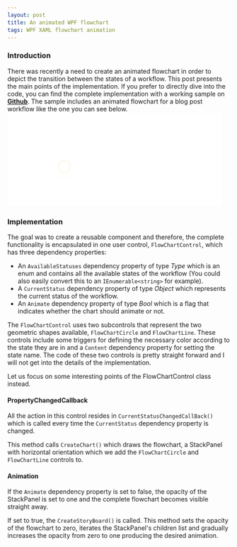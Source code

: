 ```yaml
---
layout: post
title: An animated WPF flowchart
tags: WPF XAML flowchart animation
---
```



### Introduction

There was recently a need to create an animated flowchart in order to depict the transition between the states of a workflow. This post presents the main points of the implementation. If you prefer to directly dive into the code,  you can find the complete implementation with a working sample on [**Github**](https://github.com/dimitrispaxinos/WPFDemos/tree/master/FlowChartDemo). The sample includes an animated flowchart for a blog post workflow like the one you can see below.
![](https://raw.githubusercontent.com/dimitrispaxinos/dimitrispaxinos.github.io/master/_assets/images/flowChartPostPic.gif)

### Implementation

The goal was to create a reusable component and therefore, the complete functionality is encapsulated in one user control, `FlowChartControl`, which has three dependency properties: 

 -  An `AvailableStatuses` dependency property of type *Type* which is an enum and contains all the available states of the workflow (You could also easily convert this to an `IEnumerable<string>` for example).
 - 	A `CurrentStatus` dependency property of type *Object* which represents the current status of the workflow.
 -	 An `Animate` dependency property of type *Bool* which is a flag that indicates whether the chart should animate or not.

<script src="https://gist.github.com/dimitrispaxinos/930979b71b7be156bab2.js"></script>

The `FlowChartControl` uses two subcontrols that represent the two geometric shapes available, `FlowChartCircle` and `FlowChartLine`. These controls include some triggers for defining the necessary color according to the state they are in and a `Content` dependency property for setting the state name. The code of these two controls is pretty straight forward and I will not get into the details of the implementation.

Let us focus on some interesting points of the FlowChartControl class instead.

<script src="https://gist.github.com/dimitrispaxinos/2753638b211bccdcf6a3.js"></script>

####   PropertyChangedCallback
All the action in this control resides in `CurrentStatusChangedCallBack()`  which is called every time the `CurrentStatus` dependency property is changed.

This method calls `CreateChart()`  which draws the flowchart, a StackPanel with horizontal orientation which we add the `FlowChartCircle` and `FlowChartLine` controls to.  

####  Animation
If the `Animate` dependency property is set to false, the opacity of the StackPanel is set to one and the complete flowchart becomes visible straight away. 

If set to true, the `CreateStoryBoard()` is called. This method sets the opacity of the flowchart to zero, iterates the StackPanel's children list and gradually increases the opacity from zero to one producing the desired animation. 
